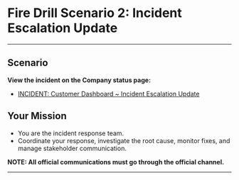 # Fire Drill Scenario 2: Incident Escalation Update

---

## Scenario 

**View the incident on the Company status page:**

- [INCIDENT: Customer Dashboard ~ Incident Escalation Update](https://ingwanelabs.github.io/status/tuesday-1440/)


## Your Mission
- You are the incident response team.
- Coordinate your response, investigate the root cause, monitor fixes, and manage stakeholder communication.

**NOTE: All official communications must go through the official channel.**

---
